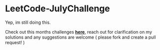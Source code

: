 # LeetCode-JulyChallenge
Yep, im still doing this.

Check out this months challenges **[here](https://leetcode.com/explore/challenge/card/july-leetcoding-challenge)**, reach out for clarification on my solutions and any suggestions are welcome ( please fork and create a pull request! )
